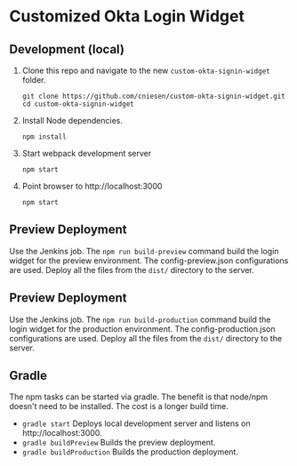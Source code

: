 Customized Okta Login Widget
============================

Development (local)
-------------------
1. Clone this repo and navigate to the new `custom-okta-signin-widget` folder.

    ```
    git clone https://github.com/cniesen/custom-okta-signin-widget.git
    cd custom-okta-signin-widget
    ```

2. Install Node dependencies.

    ```
    npm install
    ```

4. Start webpack development server

    ```
    npm start
    ```

4. Point browser to http://localhost:3000

    ```
    npm start
    ```

Preview Deployment
------------------
Use the Jenkins job.  The `npm run build-preview` command build the login widget for the preview 
environment.  The config-preview.json configurations are used.  Deploy all the files from the `dist/`
directory to the server.

Preview Deployment
------------------
Use the Jenkins job.  The `npm run build-production` command build the login widget for the production 
environment.  The config-production.json configurations are used.  Deploy all the files from the `dist/`
directory to the server.

Gradle
------
The npm tasks can be started via gradle.  The benefit is that node/npm doesn't need to be installed.  The cost is a longer build time.

- `gradle start` Deploys local development server and listens on http://localhost:3000.
- `gradle buildPreview` Builds the preview deployment.
- `gradle buildProduction` Builds the production deployment.